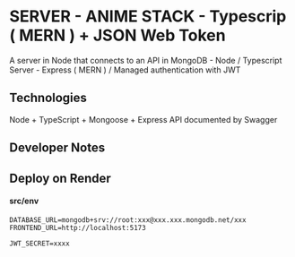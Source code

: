 # SERVER - ANIME STACK - Typescrip ( MERN ) + JSON Web Token
A server in Node that connects to an API in MongoDB - Node / Typescript Server - Express ( MERN ) / Managed authentication with JWT
## Technologies
Node + TypeScript + Mongoose + Express
API documented by Swagger
## Developer Notes
## Deploy on Render
#### src/env
```
DATABASE_URL=mongodb+srv://root:xxx@xxx.xxx.mongodb.net/xxx
FRONTEND_URL=http://localhost:5173

JWT_SECRET=xxxx
```
